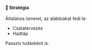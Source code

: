 #### 🔵 Stratégia

Általános ismeret, az alábbiakat fedi le:
- Csatatervezés
- Hadtáp

Passzív tudásként is.

<br />
